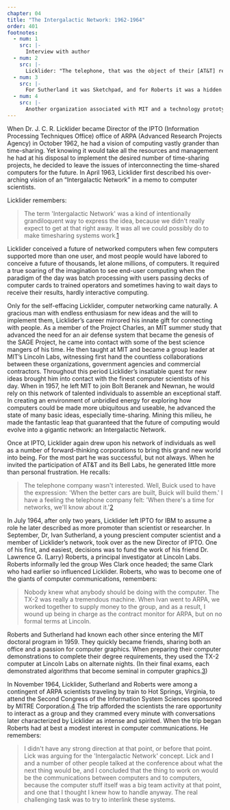 ```yaml
---
chapter: 04
title: "The Intergalactic Network: 1962-1964"
order: 401
footnotes:
  - num: 1
    src: |-
      Interview with author
  - num: 2
    src: |- 
      Licklider: "The telephone, that was the object of their [AT&T] research, was a physical system that kind of stopped with the microphone on one end and the earphone on the other."
  - num: 3
    src: |- 
      For Sutherland it was Sketchpad, and for Roberts it was a hidden lines algorithm that was minor to his thesis.
  - num: 4
    src: |-  
      Another organization associated with MIT and a technology prototyping organization doing work for government agencies, especially the Air Force.
---
```


When Dr. J. C. R. Licklider became Director of the IPTO (Information Processing Techniques Office) office of ARPA (Advanced Research Projects Agency) in October 1962, he had a vision of computing vastly grander than time-sharing. Yet knowing it would take all the resources and management he had at his disposal to implement the desired number of time-sharing projects, he decided to leave the issues of interconnecting the time-shared computers for the future. In April 1963, Licklider first described his over-arching vision of an “Intergalactic Network” in a memo to computer scientists.

Licklider remembers:

>The term 'Intergalactic Network' was a kind of intentionally grandiloquent way to express the idea, because we didn't really expect to get at that right away. It was all we could possibly do to make timesharing systems work.<a name="fnloc1" href="#fn1">1</a>

Licklider conceived a future of networked computers when few computers supported more than one user, and most people would have labored to conceive a future of thousands, let alone millions, of computers. It required a true soaring of the imagination to see end-user computing when the paradigm of the day was batch processing with users passing decks of computer cards to trained operators and sometimes having to wait days to receive their results, hardly interactive computing.

Only for the self-effacing Licklider, computer networking came naturally. A gracious man with endless enthusiasm for new ideas and the will to implement them, Licklider’s career mirrored his innate gift for connecting with people. As a member of the Project Charles, an MIT summer study that advanced the need for an air defense system that became the genesis of the SAGE Project, he came into contact with some of the best science mangers of his time. He then taught at MIT and became a group leader at MIT’s Lincoln Labs, witnessing first hand the countless collaborations between these organizations, government agencies and commercial contractors. Throughout this period Licklider’s insatiable quest for new ideas brought him into contact with the finest computer scientists of his day. When in 1957, he left MIT to join Bolt Beranek and Newnan, he would rely on this network of talented individuals to assemble an exceptional staff. In creating an environment of unbridled energy for exploring how computers could be made more ubiquitous and useable, he advanced the state of many basic ideas, especially time-sharing. Mining this milieu, he made the fantastic leap that guaranteed that the future of computing would evolve into a gigantic network: an Intergalactic Network.

Once at IPTO, Licklider again drew upon his network of individuals as well as a number of forward-thinking corporations to bring this grand new world into being. For the most part he was successful, but not always. When he invited the participation of AT&T and its Bell Labs, he generated little more than personal frustration. He recalls:

>The telephone company wasn't interested. Well, Buick used to have the expression: 'When the better cars are built, Buick will build them.' I have a feeling the telephone company felt: 'When there's a time for networks, we'll know about it.'<a name="fnloc2" href="#fn2">2</a>

In July 1964, after only two years, Licklider left IPTO for IBM to assume a role he later described as more promoter than scientist or researcher. In September, Dr, Ivan Sutherland, a young prescient computer scientist and a member of Licklider’s network, took over as the new Director of IPTO. One of his first, and easiest, decisions was to fund the work of his friend Dr. Lawrence G. (Larry) Roberts, a principal investigator at Lincoln Labs. Roberts informally led the group Wes Clark once headed; the same Clark who had earlier so influenced Licklider. Roberts, who was to become one of the giants of computer communications, remembers:

>Nobody knew what anybody should be doing with the computer. The TX-2 was really a tremendous machine. When Ivan went to ARPA, we worked together to supply money to the group, and as a result, I wound up being in charge as the contract monitor for ARPA, but on no formal terms at Lincoln.

Roberts and Sutherland had known each other since entering the MIT doctoral program in 1959. They quickly became friends, sharing both an office and a passion for computer graphics. When preparing their computer demonstrations to complete their degree requirements, they used the TX-2 computer at Lincoln Labs on alternate nights. (In their final exams, each demonstrated algorithms that become seminal in computer graphics.<a name="fnloc3" href="#fn3">3</a>)

In November 1964, Licklider, Sutherland and Roberts were among a contingent of ARPA scientists traveling by train to Hot Springs, Virginia, to attend the Second Congress of the Information System Sciences sponsored by MITRE Corporation.<a name="fnloc4" href="#fn4">4</a> The trip afforded the scientists the rare opportunity to interact as a group and they crammed every minute with conversations later characterized by Licklider as intense and spirited. When the trip began Roberts had at best a modest interest in computer communications. He remembers:

>I didn't have any strong direction at that point, or before that point. Lick was arguing for the 'Intergalactic Network' concept. Lick and I and a number of other people talked at the conference about what the next thing would be, and I concluded that the thing to work on would be the communications between computers and to computers, because the computer stuff itself was a big team activity at that point, and one that I thought I knew how to handle anyway. The real challenging task was to try to interlink these systems.
